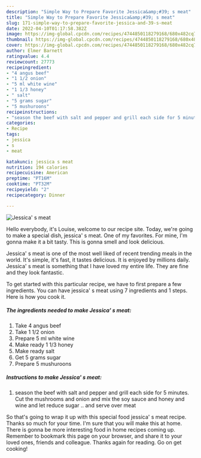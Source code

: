 ```yaml
---
description: "Simple Way to Prepare Favorite Jessica&amp;#39; s meat"
title: "Simple Way to Prepare Favorite Jessica&amp;#39; s meat"
slug: 171-simple-way-to-prepare-favorite-jessica-and-39-s-meat
date: 2022-04-10T01:17:58.382Z
image: https://img-global.cpcdn.com/recipes/4744850118279168/680x482cq70/jessica-s-meat-recipe-main-photo.jpg
thumbnail: https://img-global.cpcdn.com/recipes/4744850118279168/680x482cq70/jessica-s-meat-recipe-main-photo.jpg
cover: https://img-global.cpcdn.com/recipes/4744850118279168/680x482cq70/jessica-s-meat-recipe-main-photo.jpg
author: Elmer Barnett
ratingvalue: 4.4
reviewcount: 27773
recipeingredient:
- "4 angus beef"
- "1 1/2 onion"
- "5 ml white wine"
- "1 1/3 honey"
- " salt"
- "5 grams sugar"
- "5 mushuroons"
recipeinstructions:
- "season the beef with salt and pepper and grill each side for 5 minutes. Cut the mushrooms and onion and mix the soy sauce and honey and wine and let reduce sugar .. and serve over meat"
categories:
- Recipe
tags:
- jessica
- s
- meat

katakunci: jessica s meat 
nutrition: 194 calories
recipecuisine: American
preptime: "PT16M"
cooktime: "PT32M"
recipeyield: "2"
recipecategory: Dinner

---
```



![Jessica&#39; s meat](https://img-global.cpcdn.com/recipes/4744850118279168/680x482cq70/jessica-s-meat-recipe-main-photo.jpg)

Hello everybody, it's Louise, welcome to our recipe site. Today, we're going to make a special dish, jessica&#39; s meat. One of my favorites. For mine, I'm gonna make it a bit tasty. This is gonna smell and look delicious.



Jessica&#39; s meat is one of the most well liked of recent trending meals in the world. It's simple, it's fast, it tastes delicious. It is enjoyed by millions daily. Jessica&#39; s meat is something that I have loved my entire life. They are fine and they look fantastic.


To get started with this particular recipe, we have to first prepare a few ingredients. You can have jessica&#39; s meat using 7 ingredients and 1 steps. Here is how you cook it.

<!--inarticleads1-->

##### The ingredients needed to make Jessica&#39; s meat:

1. Take 4 angus beef
1. Take 1 1/2 onion
1. Prepare 5 ml white wine
1. Make ready 1 1/3 honey
1. Make ready  salt
1. Get 5 grams sugar
1. Prepare 5 mushuroons




<!--inarticleads2-->

##### Instructions to make Jessica&#39; s meat:

1. season the beef with salt and pepper and grill each side for 5 minutes. Cut the mushrooms and onion and mix the soy sauce and honey and wine and let reduce sugar .. and serve over meat




So that's going to wrap it up with this special food jessica&#39; s meat recipe. Thanks so much for your time. I'm sure that you will make this at home. There is gonna be more interesting food in home recipes coming up. Remember to bookmark this page on your browser, and share it to your loved ones, friends and colleague. Thanks again for reading. Go on get cooking!
